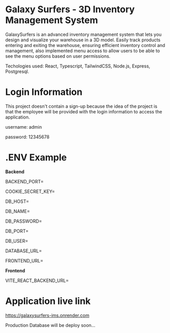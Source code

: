 # Galaxy Surfers - 3D Inventory Management System

GalaxySurfers is an advanced inventory management system that lets you design and visualize your warehouse in a 3D model. Easily track products entering and exiting the warehouse, ensuring efficient inventory control and management, also implemented menu access to allow users to be able to see the menu options based on user permissions.

Techologies used: React, Typescript, TailwindCSS, Node.js, Express, Postgresql.

# Login Information
This project doesn't contain a sign-up because the idea of the project is that the employee will be provided with the login information to access the application.

<p>username: admin</p>
<p>password: 12345678</p>

# .ENV Example
**Backend**

<p>BACKEND_PORT=</p>
<p>COOKIE_SECRET_KEY=</p>
<p>DB_HOST=</p>
<p>DB_NAME=</p>
<p>DB_PASSWORD=</p>
<p>DB_PORT=</p>
<p>DB_USER=</p>
<p>DATABASE_URL=</p>
<p>FRONTEND_URL=</p>

**Frontend**
<p>VITE_REACT_BACKEND_URL=</p>

# Application live link

https://galaxysurfers-ims.onrender.com

Production Database will be deploy soon...
